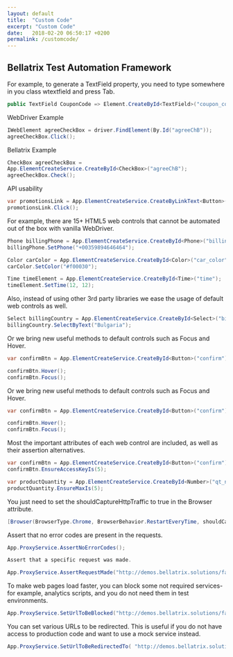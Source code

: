 ```yaml
---
layout: default
title:  "Custom Code"
excerpt: "Custom Code"
date:   2018-02-20 06:50:17 +0200
permalink: /customcode/
---
```

Bellatrix Test Automation Framework 
---------------------------------------------------------
For example, to generate a TextField property, you need to type somewhere in you class wtextfield and press Tab.

```csharp
public TextField CouponCode => Element.CreateById<TextField>("coupon_code");
```

WebDriver Example
```csharp
IWebElement agreeCheckBox = driver.FindElement(By.Id("agreeChB"));
agreeCheckBox.Click();
```

Bellatrix Example
```csharp
CheckBox agreeCheckBox =
App.ElementCreateService.CreateById<CheckBox>("agreeChB");
agreeCheckBox.Check();
```

API usability
```csharp
var promotionsLink = App.ElementCreateService.CreateByLinkText<Button>("Promotions").ToBeVisible().ToBeClickable().ToExists();
promotionsLink.Click();
```




For example, there are 15+ HTML5 web controls that cannot be automated out of the box with vanilla WebDriver.
```csharp
Phone billingPhone = App.ElementCreateService.CreateById<Phone>("billing_phone");
billingPhone.SetPhone("+00359894646464");

Color carColor = App.ElementCreateService.CreateById<Color>("car_color");
carColor.SetColor("#f00030");

Time timeElement = App.ElementCreateService.CreateById<Time>("time");
timeElement.SetTime(12, 12);
```

Also, instead of using other 3rd party libraries we ease the usage of default web controls as well.
```csharp
Select billingCountry = App.ElementCreateService.CreateById<Select>("billing_country");
billingCountry.SelectByText("Bulgaria");
```

Or we bring new useful methods to default controls such as Focus and Hover.
```csharp
var confirmBtn = App.ElementCreateService.CreateById<Button>("confirm");

confirmBtn.Hover();
confirmBtn.Focus();
```

Or we bring new useful methods to default controls such as Focus and Hover.
```csharp
var confirmBtn = App.ElementCreateService.CreateById<Button>("confirm");

confirmBtn.Hover();
confirmBtn.Focus();
```

Most the important attributes of each web control are included, as well as their assertion alternatives.
```csharp
var confirmBtn = App.ElementCreateService.CreateById<Button>("confirm");
confirmBtn.EnsureAccessKeyIs(5);

var productQuantity = App.ElementCreateService.CreateById<Number>("qt_number");
productQuantity.EnsureMaxIs(5);
```

You just need to set the shouldCaptureHttpTraffic to true in the Browser attribute.
```csharp
[Browser(BrowserType.Chrome, BrowserBehavior.RestartEveryTime, shouldCaptureHttpTraffic: true)]
```

Assert that no error codes are present in the requests.
```csharp
App.ProxyService.AssertNoErrorCodes();

Assert that a specific request was made.

App.ProxyService.AssertRequestMade("http://demos.bellatrix.solutions/favicon.ico");
```

To make web pages load faster, you can block some not required services- for example, analytics scripts, and you do not need them in test environments.
```csharp
App.ProxyService.SetUrlToBeBlocked("http://demos.bellatrix.solutions/favicon.ico");
```


You can set various URLs to be redirected. This is useful if you do not have access to production code and want to use a mock service instead.
```csharp
App.ProxyService.SetUrlToBeRedirectedTo( "http://demos.bellatrix.solutions/favicon.ico", "http://demos.bellatrix.solutions/logo.svg");
```
